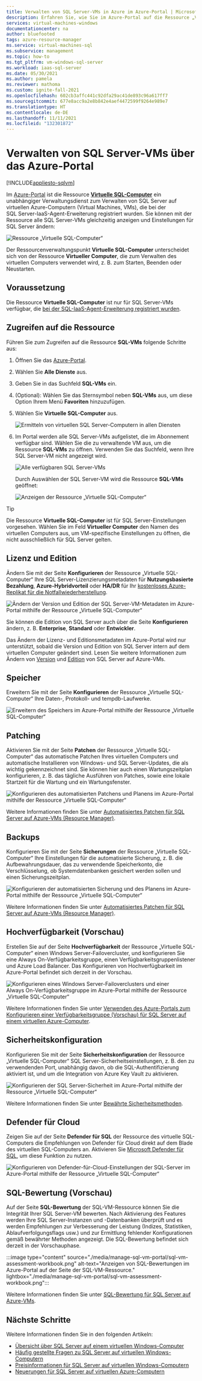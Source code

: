 ```yaml
---
title: Verwalten von SQL Server-VMs in Azure im Azure-Portal | Microsoft-Dokumentation
description: Erfahren Sie, wie Sie im Azure-Portal auf die Ressource „Virtuelle SQL-Computer“ für eine in Azure gehostete SQL Server-VM zugreifen, um SQL Server-Einstellungen zu ändern.
services: virtual-machines-windows
documentationcenter: na
author: bluefooted
tags: azure-resource-manager
ms.service: virtual-machines-sql
ms.subservice: management
ms.topic: how-to
ms.tgt_pltfrm: vm-windows-sql-server
ms.workload: iaas-sql-server
ms.date: 05/30/2021
ms.author: pamela
ms.reviewer: mathoma
ms.custom: ignite-fall-2021
ms.openlocfilehash: 602cb3affc441c92dfa29ac41de893c96a617ff7
ms.sourcegitcommit: 677e8acc9a2e8b842e4aef4472599f9264e989e7
ms.translationtype: HT
ms.contentlocale: de-DE
ms.lasthandoff: 11/11/2021
ms.locfileid: "132301872"
---
```

# <a name="manage-sql-server-vms-by-using-the-azure-portal"></a>Verwalten von SQL Server-VMs über das Azure-Portal
[!INCLUDE[appliesto-sqlvm](../../includes/appliesto-sqlvm.md)]

Im [Azure-Portal](https://portal.azure.com) ist die Ressource [**Virtuelle SQL-Computer**](https://portal.azure.com/#blade/HubsExtension/BrowseResource/resourceType/Microsoft.SqlVirtualMachine%2FSqlVirtualMachines) ein unabhängiger Verwaltungsdienst zum Verwalten von SQL Server auf virtuellen Azure-Computern (Virtual Machines, VMs), die bei der SQL Server-IaaS-Agent-Erweiterung registriert wurden. Sie können mit der Ressource alle SQL Server-VMs gleichzeitig anzeigen und Einstellungen für SQL Server ändern: 

![Ressource „Virtuelle SQL-Computer“](./media/manage-sql-vm-portal/sql-vm-manage.png)

Der Ressourcenverwaltungspunkt **Virtuelle SQL-Computer** unterscheidet sich von der Ressource **Virtueller Computer**, die zum Verwalten des virtuellen Computers verwendet wird, z. B. zum Starten, Beenden oder Neustarten. 


## <a name="prerequisite"></a>Voraussetzung 

Die Ressource **Virtuelle SQL-Computer** ist nur für SQL Server-VMs verfügbar, die [bei der SQL-IaaS-Agent-Erweiterung registriert wurden](sql-agent-extension-manually-register-single-vm.md). 


## <a name="access-the-resource"></a>Zugreifen auf die Ressource

Führen Sie zum Zugreifen auf die Ressource **SQL-VMs** folgende Schritte aus:

1. Öffnen Sie das [Azure-Portal](https://portal.azure.com). 
1. Wählen Sie **Alle Dienste** aus. 
1. Geben Sie in das Suchfeld **SQL-VMs** ein.
1. (Optional): Wählen Sie das Sternsymbol neben **SQL-VMs** aus, um diese Option Ihrem Menü **Favoriten** hinzuzufügen. 
1. Wählen Sie **Virtuelle SQL-Computer** aus. 

   ![Ermitteln von virtuellen SQL Server-Computern in allen Diensten](./media/manage-sql-vm-portal/sql-vm-search.png)

1. Im Portal werden alle SQL Server-VMs aufgelistet, die im Abonnement verfügbar sind. Wählen Sie die zu verwaltende VM aus, um die Ressource **SQL-VMs** zu öffnen. Verwenden Sie das Suchfeld, wenn Ihre SQL Server-VM nicht angezeigt wird. 

   ![Alle verfügbaren SQL Server-VMs](./media/manage-sql-vm-portal/all-sql-vms.png)

   Durch Auswählen der SQL Server-VM wird die Ressource **SQL-VMs** geöffnet: 


   ![Anzeigen der Ressource „Virtuelle SQL-Computer“](./media/manage-sql-vm-portal/sql-vm-resource.png)

> [!TIP]
> Die Ressource **Virtuelle SQL-Computer** ist für SQL Server-Einstellungen vorgesehen. Wählen Sie im Feld **Virtueller Computer** den Namen des virtuellen Computers aus, um VM-spezifische Einstellungen zu öffnen, die nicht ausschließlich für SQL Server gelten. 


## <a name="license-and-edition"></a>Lizenz und Edition 

Ändern Sie mit der Seite **Konfigurieren** der Ressource „Virtuelle SQL-Computer“ Ihre SQL Server-Lizenzierungsmetadaten für **Nutzungsbasierte Bezahlung**, **Azure-Hybridvorteil** oder **HA/DR** für Ihr [kostenloses Azure-Replikat für die Notfallwiederherstellung](business-continuity-high-availability-disaster-recovery-hadr-overview.md#free-dr-replica-in-azure).



![Ändern der Version und Edition der SQL Server-VM-Metadaten im Azure-Portal mithilfe der Ressource „Virtuelle SQL-Computer“](./media/manage-sql-vm-portal/sql-vm-license-edition.png)

Sie können die Edition von SQL Server auch über die Seite **Konfigurieren** ändern, z. B. **Enterprise**, **Standard** oder **Entwickler**. 

Das Ändern der Lizenz- und Editionsmetadaten im Azure-Portal wird nur unterstützt, sobald die Version und Edition von SQL Server intern auf dem virtuellen Computer geändert sind. Lesen Sie weitere Informationen zum Ändern von [Version](change-sql-server-version.md) und [Edition](change-sql-server-edition.md) von SQL Server auf Azure-VMs. 

## <a name="storage"></a>Speicher 

Erweitern Sie mit der Seite **Konfigurieren** der Ressource „Virtuelle SQL-Computer“ Ihre Daten-, Protokoll- und tempdb-Laufwerke. 

![Erweitern des Speichers im Azure-Portal mithilfe der Ressource „Virtuelle SQL-Computer“](./media/manage-sql-vm-portal/sql-vm-storage-configuration.png)

## <a name="patching"></a>Patching

Aktivieren Sie mit der Seite **Patchen** der Ressource „Virtuelle SQL-Computer“ das automatische Patchen Ihres virtuellen Computers und automatische Installieren von Windows- und SQL Server-Updates, die als wichtig gekennzeichnet sind. Sie können hier auch einen Wartungszeitplan konfigurieren, z. B. das tägliche Ausführen von Patches, sowie eine lokale Startzeit für die Wartung und ein Wartungsfenster. 


![Konfigurieren des automatisierten Patchens und Planens im Azure-Portal mithilfe der Ressource „Virtuelle SQL-Computer“](./media/manage-sql-vm-portal/sql-vm-automated-patching.png)


Weitere Informationen finden Sie unter [Automatisiertes Patchen für SQL Server auf Azure-VMs (Resource Manager)](automated-patching.md). 



## <a name="backups"></a>Backups

Konfigurieren Sie mit der Seite **Sicherungen** der Ressource „Virtuelle SQL-Computer“ Ihre Einstellungen für die automatisierte Sicherung, z. B. die Aufbewahrungsdauer, das zu verwendende Speicherkonto, die Verschlüsselung, ob Systemdatenbanken gesichert werden sollen und einen Sicherungszeitplan. 

![Konfigurieren der automatisierten Sicherung und des Planens im Azure-Portal mithilfe der Ressource „Virtuelle SQL-Computer“](./media/manage-sql-vm-portal/sql-vm-automated-backup.png)

Weitere Informationen finden Sie unter [Automatisiertes Patchen für SQL Server auf Azure-VMs (Resource Manager)](automated-backup.md). 


## <a name="high-availability-preview"></a>Hochverfügbarkeit (Vorschau)

Erstellen Sie auf der Seite **Hochverfügbarkeit** der Ressource „Virtuelle SQL-Computer“ einen Windows Server-Failovercluster, und konfigurieren Sie eine Always On-Verfügbarkeitsgruppe, einen Verfügbarkeitsgruppenlistener und Azure Load Balancer. Das Konfigurieren von Hochverfügbarkeit im Azure-Portal befindet sich derzeit in der Vorschau. 


![Konfigurieren eines Windows Server-Failoverclusters und einer Always On-Verfügbarkeitsgruppe im Azure-Portal mithilfe der Ressource „Virtuelle SQL-Computer“](./media/manage-sql-vm-portal/sql-vm-high-availability.png)


Weitere Informationen finden Sie unter [Verwenden des Azure-Portals zum Konfigurieren einer Verfügbarkeitsgruppe (Vorschau) für SQL Server auf einem virtuellen Azure-Computer](availability-group-azure-portal-configure.md).

## <a name="security-configuration"></a>Sicherheitskonfiguration 

Konfigurieren Sie mit der Seite **Sicherheitskonfiguration** der Ressource „Virtuelle SQL-Computer“ SQL Server-Sicherheitseinstellungen, z. B. den zu verwendenden Port, unabhängig davon, ob die SQL-Authentifizierung aktiviert ist, und um die Integration von Azure Key Vault zu aktivieren. 

![Konfigurieren der SQL Server-Sicherheit im Azure-Portal mithilfe der Ressource „Virtuelle SQL-Computer“](./media/manage-sql-vm-portal/sql-vm-security-configuration.png)

Weitere Informationen finden Sie unter [Bewährte Sicherheitsmethoden](security-considerations-best-practices.md).

<a name="security-center"></a>

## <a name="defender-for-cloud"></a>Defender für Cloud 

Zeigen Sie auf der Seite **Defender für SQL** der Ressource des virtuelle SQL-Computers die Empfehlungen von Defender für Cloud direkt auf dem Blade des virtuellen SQL-Computers an. Aktivieren Sie [Microsoft Defender für SQL](../../../security-center/defender-for-sql-usage.md), um diese Funktion zu nutzen. 

![Konfigurieren von Defender-für-Cloud-Einstellungen der SQL-Server im Azure-Portal mithilfe der Ressource „Virtuelle SQL-Computer“](./media/manage-sql-vm-portal/sql-vm-security-center.png)

## <a name="sql-assessment-preview"></a>SQL-Bewertung (Vorschau)

Auf der Seite **SQL-Bewertung** der SQL-VM-Ressource können Sie die Integrität Ihrer SQL Server-VM bewerten. Nach Aktivierung des Features werden Ihre SQL Server-Instanzen und -Datenbanken überprüft und es werden Empfehlungen zur Verbesserung der Leistung (Indizes, Statistiken, Ablaufverfolgungsflags usw.) und zur Ermittlung fehlender Konfigurationen gemäß bewährter Methoden angezeigt. Die SQL-Bewertung befindet sich derzeit in der Vorschauphase. 

:::image type="content" source="./media/manage-sql-vm-portal/sql-vm-assessment-workbook.png" alt-text="Anzeigen von SQL-Bewertungen im Azure-Portal auf der Seite der SQL-VM-Ressource." lightbox="./media/manage-sql-vm-portal/sql-vm-assessment-workbook.png":::

Weitere Informationen finden Sie unter [SQL-Bewertung für SQL Server auf Azure-VMs](sql-assessment-for-sql-vm.md).

## <a name="next-steps"></a>Nächste Schritte

Weitere Informationen finden Sie in den folgenden Artikeln: 

* [Übersicht über SQL Server auf einem virtuellen Windows-Computer](sql-server-on-azure-vm-iaas-what-is-overview.md)
* [Häufig gestellte Fragen zu SQL Server auf virtuellen Windows-Computern](frequently-asked-questions-faq.yml)
* [Preisinformationen für SQL Server auf virtuellen Windows-Computern](pricing-guidance.md)
* [Neuerungen für SQL Server auf virtuellen Azure-Computern](doc-changes-updates-release-notes-whats-new.md)
